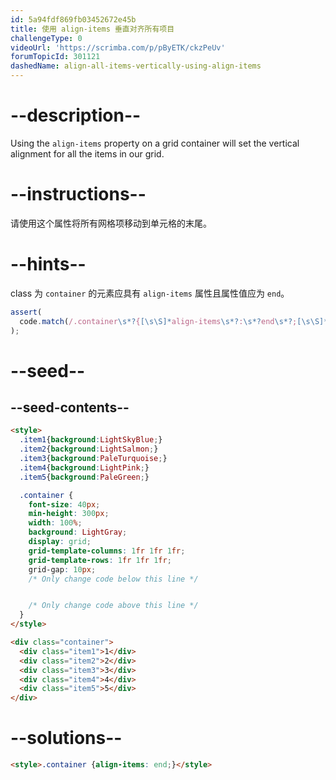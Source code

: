 ```yaml
---
id: 5a94fdf869fb03452672e45b
title: 使用 align-items 垂直对齐所有项目
challengeType: 0
videoUrl: 'https://scrimba.com/p/pByETK/ckzPeUv'
forumTopicId: 301121
dashedName: align-all-items-vertically-using-align-items
---
```


# --description--

Using the `align-items` property on a grid container will set the vertical alignment for all the items in our grid.

# --instructions--

请使用这个属性将所有网格项移动到单元格的末尾。

# --hints--

class 为 `container` 的元素应具有 `align-items` 属性且属性值应为 `end`。

```js
assert(
  code.match(/.container\s*?{[\s\S]*align-items\s*?:\s*?end\s*?;[\s\S]*}/gi)
);
```

# --seed--

## --seed-contents--

```html
<style>
  .item1{background:LightSkyBlue;}
  .item2{background:LightSalmon;}
  .item3{background:PaleTurquoise;}
  .item4{background:LightPink;}
  .item5{background:PaleGreen;}

  .container {
    font-size: 40px;
    min-height: 300px;
    width: 100%;
    background: LightGray;
    display: grid;
    grid-template-columns: 1fr 1fr 1fr;
    grid-template-rows: 1fr 1fr 1fr;
    grid-gap: 10px;
    /* Only change code below this line */


    /* Only change code above this line */
  }
</style>

<div class="container">
  <div class="item1">1</div>
  <div class="item2">2</div>
  <div class="item3">3</div>
  <div class="item4">4</div>
  <div class="item5">5</div>
</div>
```

# --solutions--

```html
<style>.container {align-items: end;}</style>
```
